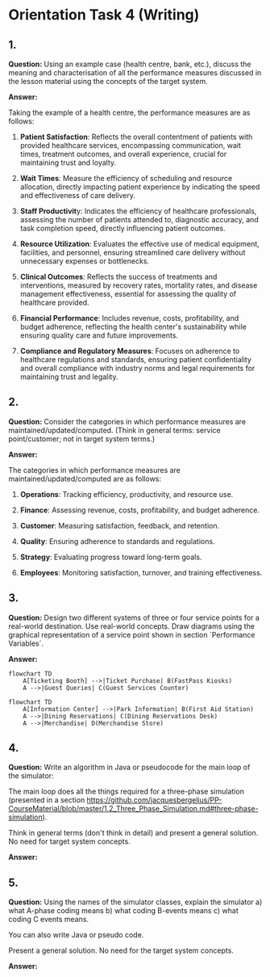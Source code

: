 # Orientation Task 4 (Writing)

## 1.

**Question:** Using an example case (health centre, bank, etc.), discuss the meaning and characterisation of all the performance measures discussed in the lesson material using the concepts of the target system.

**Answer:**

Taking the example of a health centre, the performance measures are as follows:

1. **Patient Satisfaction**: Reflects the overall contentment of patients with provided healthcare services, encompassing communication, wait times, treatment outcomes, and overall experience, crucial for maintaining trust and loyalty.

2. **Wait Times**: Measure the efficiency of scheduling and resource allocation, directly impacting patient experience by indicating the speed and effectiveness of care delivery.

3. **Staff Productivit**y: Indicates the efficiency of healthcare professionals, assessing the number of patients attended to, diagnostic accuracy, and task completion speed, directly influencing patient outcomes.

4. **Resource Utilization**: Evaluates the effective use of medical equipment, facilities, and personnel, ensuring streamlined care delivery without unnecessary expenses or bottlenecks.

5. **Clinical Outcomes**: Reflects the success of treatments and interventions, measured by recovery rates, mortality rates, and disease management effectiveness, essential for assessing the quality of healthcare provided.

6. **Financial Performance**: Includes revenue, costs, profitability, and budget adherence, reflecting the health center's sustainability while ensuring quality care and future improvements.

7. **Compliance and Regulatory Measures**: Focuses on adherence to healthcare regulations and standards, ensuring patient confidentiality and overall compliance with industry norms and legal requirements for maintaining trust and legality.



## 2.

**Question:** Consider the categories in which performance measures are maintained/updated/computed. (Think in general terms: service point/customer; not in target system terms.)

**Answer:**

The categories in which performance measures are maintained/updated/computed are as follows:

1. **Operations**: Tracking efficiency, productivity, and resource use.

2. **Finance**: Assessing revenue, costs, profitability, and budget adherence.

3. **Customer**: Measuring satisfaction, feedback, and retention.

4. **Quality**: Ensuring adherence to standards and regulations.

5. **Strategy**: Evaluating progress toward long-term goals.

6. **Employees**: Monitoring satisfaction, turnover, and training effectiveness.



## 3.

**Question:** Design two different systems of three or four service points for a real-world destination. Use real-world concepts. Draw diagrams using the graphical representation of a service point shown in section ´Performance Variables´.

**Answer:**

```mermaid
flowchart TD
    A[Ticketing Booth] -->|Ticket Purchase| B(FastPass Kiosks)
    A -->|Guest Queries| C(Guest Services Counter)
```


```mermaid
flowchart TD
    A[Information Center] -->|Park Information| B(First Aid Station)
    A -->|Dining Reservations| C(Dining Reservations Desk)
    A -->|Merchandise| D(Merchandise Store)
```


## 4.

**Question:** Write an algorithm in Java or pseudocode for the main loop of the simulator:

The main loop does all the things required for a three-phase simulation (presented in a section https://github.com/jacquesbergelius/PP-CourseMaterial/blob/master/1.2_Three_Phase_Simulation.md#three-phase-simulation).

Think in general terms (don't think in detail) and present a general solution. No need for target system concepts.

**Answer:**

## 5.

**Question:** Using the names of the simulator classes, explain the simulator a) what A-phase coding means b) what coding B-events means c) what coding C events means.

You can also write Java or pseudo code.

Present a general solution. No need for the target system concepts.

**Answer:**

